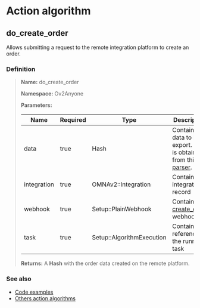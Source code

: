 # Action algorithm

## do_create_order

Allows submitting a request to the remote integration platform to create an order.
    
### Definition

> **Name:** do_create_order
> 
> **Namespace:** Ov2Anyone
>
> **Parameters:**
> 
> | Name | Required | Type | Description |
> | ---- | -------- | ---- | ----------- |
> | data | true | Hash | Contains the data to be export. This is obtained from this [parser](../parser-algorithms/parse_from_omna_db_2_api_request_order.md). |
> | integration | true | OMNAv2::Integration | Contains integration record |
> | webhook | true | Setup::PlainWebhook | Contains the [create_order](../webhooks/overview?id=create_order) webhook |
> | task | true | Setup::AlgorithmExecution | Contains a reference to the running task |
>
> **Returns:** A **Hash** with the order data created on the remote platform.

### See also
* [Code examples](https://cenit.io/algorithm?f[name][40703][o]=is&f[name][40703][v]=do_create_order&f[namespace][40840][o]=starts_with&f[namespace][40840][v]=Ov2)
* [Others action algorithms](overview?id=do_create_order)